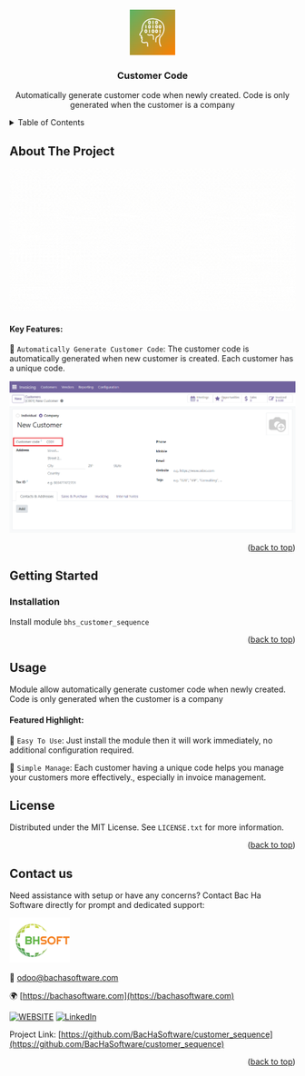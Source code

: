 
<a name="readme-top"></a>

<!-- PROJECT DETAILS -->
<br />
<div align="center">
  <a href="https://github.com/BacHaSoftware/customer_sequence">
    <img src="/bhs_customer_sequence/static/description/icon.png" alt="Logo" width="80" height="80">
  </a>

  <h3 align="center">Customer Code</h3>

  <p align="center">
    Automatically generate customer code when newly created. Code is only generated when the customer is a company
  </p>
</div>



<!-- TABLE OF CONTENTS -->
<details>
  <summary>Table of Contents</summary>
  <ol>
    <li>
      <a href="#about-the-project">About The Project</a>
    </li>
    <li>
      <a href="#getting-started">Getting Started</a>
      <ul>
        <!-- <li><a href="#prerequisites">Prerequisites</a></li> -->
        <li><a href="#installation">Installation</a></li>
      </ul>
    </li>
    <li><a href="#usage">Usage</a></li>
    <li><a href="#license">License</a></li>
    <li><a href="#contact-us">Contact us</a></li>
  </ol>
</details>



<!-- ABOUT THE PROJECT -->
## About The Project

<div align="left">
  <a href="https://github.com/BacHaSoftware/customer_sequence">
    <img src="/bhs_customer_sequence/static/description/banner.gif" alt="Setting">
  </a>
</div>

#### Key Features:

🌟 <code>Automatically Generate Customer Code</code>: The customer code is automatically generated when new customer is created. Each customer has a unique code.

<div align="left">
    <a href="https://github.com/BacHaSoftware/customer_sequence">
        <img src="/bhs_customer_sequence/static/description/imgs/screen/after.png" alt="Setting">
    </a>
</div>


<p align="right">(<a href="#readme-top">back to top</a>)</p>


<!-- GETTING STARTED -->
## Getting Started

<!-- PREREQUISTES   
### Prerequisites

This module needs the Python library <code>boto3</code>, otherwise it cannot be installed and used. Install them through the command
  ```sh
  sudo pip3 install boto3
  ```
-->
### Installation

Install module  <code>bhs_customer_sequence</code>

<p align="right">(<a href="#readme-top">back to top</a>)</p>

<!-- USAGE EXAMPLES -->
## Usage

Module allow automatically generate customer code when newly created. Code is only generated when the customer is a company

#### Featured Highlight:

🌟 <code>Easy To Use</code>: Just install the module then it will work immediately, no additional configuration required.

🌟 <code>Simple Manage</code>: Each customer having a unique code helps you manage your customers more effectively., especially in invoice management.

<!-- LICENSE -->
## License

Distributed under the MIT License. See `LICENSE.txt` for more information.

<p align="right">(<a href="#readme-top">back to top</a>)</p>



<!-- CONTACT US-->
## Contact us
Need assistance with setup or have any concerns? Contact Bac Ha Software directly for prompt and dedicated support:
<div align="left">
  <a href="https://github.com/BacHaSoftware">
    <img src="/bhs_customer_sequence/static/description/imgs/logo.png" alt="Logo" height="80">
  </a>
</div>

📨 odoo@bachasoftware.com

🌍 [https://bachasoftware.com](https://bachasoftware.com)

[![WEBSITE][website-shield]][website-url] [![LinkedIn][linkedin-shield]][linkedin-url]

Project Link: [https://github.com/BacHaSoftware/customer_sequence](https://github.com/BacHaSoftware/customer_sequence)


<p align="right">(<a href="#readme-top">back to top</a>)</p>



<!-- MARKDOWN LINKS & IMAGES -->
<!-- https://www.markdownguide.org/basic-syntax/#reference-style-links -->
[license-url]: https://github.com/BacHaSoftware/customer_sequence/blob/17.0/LICENSE.txt
[linkedin-shield]: https://img.shields.io/badge/-LinkedIn-black.svg?style=for-the-badge&logo=linkedin&colorB=555
[linkedin-url]: https://www.linkedin.com/company/bac-ha-software
[website-shield]: https://img.shields.io/badge/-website-black.svg?style=for-the-badge&logo=website&colorB=555
[website-url]: https://bachasoftware.com